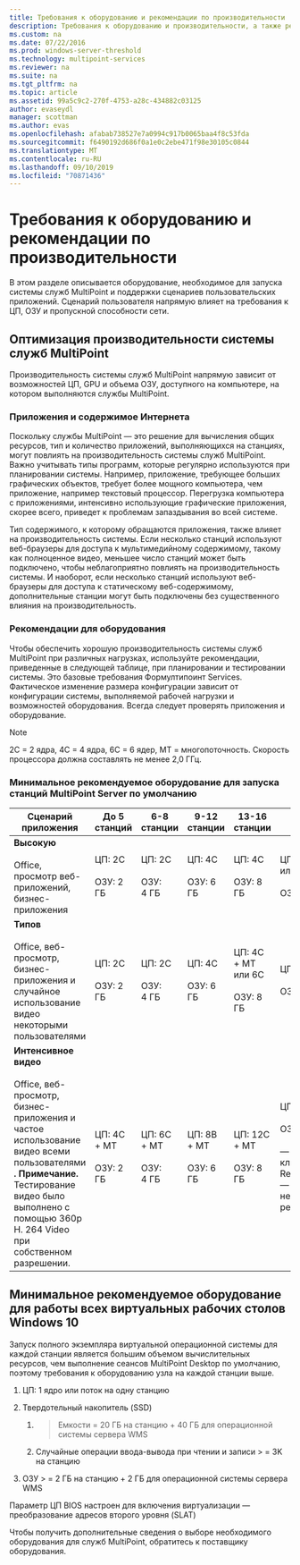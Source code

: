```yaml
---
title: Требования к оборудованию и рекомендации по производительности
description: Требования к оборудованию и производительности, а также рекомендации для служб MultiPoint
ms.custom: na
ms.date: 07/22/2016
ms.prod: windows-server-threshold
ms.technology: multipoint-services
ms.reviewer: na
ms.suite: na
ms.tgt_pltfrm: na
ms.topic: article
ms.assetid: 99a5c9c2-270f-4753-a28c-434882c03125
author: evaseydl
manager: scottman
ms.author: evas
ms.openlocfilehash: afabab738527e7a0994c917b0065baa4f8c53fda
ms.sourcegitcommit: f6490192d686f0a1e0c2ebe471f98e30105c0844
ms.translationtype: MT
ms.contentlocale: ru-RU
ms.lasthandoff: 09/10/2019
ms.locfileid: "70871436"
---
```

# <a name="hardware-requirements-and-performance-recommendations"></a>Требования к оборудованию и рекомендации по производительности
В этом разделе описывается оборудование, необходимое для запуска системы служб MultiPoint и поддержки сценариев пользовательских приложений. Сценарий пользователя напрямую влияет на требования к ЦП, ОЗУ и пропускной способности сети.  

## <a name="optimize-multipoint-services-system-performance"></a>Оптимизация производительности системы служб MultiPoint  
Производительность системы служб MultiPoint напрямую зависит от возможностей ЦП, GPU и объема ОЗУ, доступного на компьютере, на котором выполняются службы MultiPoint.  
  
### <a name="applications-and-internet-content"></a>Приложения и содержимое Интернета  
Поскольку службы MultiPoint — это решение для вычисления общих ресурсов, тип и количество приложений, выполняющихся на станциях, могут повлиять на производительность системы служб MultiPoint. Важно учитывать типы программ, которые регулярно используются при планировании системы. Например, приложение, требующее больших графических объектов, требует более мощного компьютера, чем приложение, например текстовый процессор. Перегрузка компьютера с приложениями, интенсивно использующие графические приложения, скорее всего, приведет к проблемам запаздывания во всей системе.  
  
Тип содержимого, к которому обращаются приложения, также влияет на производительность системы. Если несколько станций используют веб-браузеры для доступа к мультимедийному содержимому, такому как полноценное видео, меньшее число станций может быть подключено, чтобы неблагоприятно повлиять на производительность системы. И наоборот, если несколько станций используют веб-браузеры для доступа к статическому веб-содержимому, дополнительные станции могут быть подключены без существенного влияния на производительность.  
  
### <a name="hardware-recommendations"></a>Рекомендации для оборудования  
Чтобы обеспечить хорошую производительность системы служб MultiPoint при различных нагрузках, используйте рекомендации, приведенные в следующей таблице, при планировании и тестировании системы. Это базовые требования Формултипоинт Services. Фактическое изменение размера конфигурации зависит от конфигурации системы, выполняемой рабочей нагрузки и возможностей оборудования. Всегда следует проверять приложения и оборудование.  
  
> [!NOTE]  
> 2C = 2 ядра, 4C = 4 ядра, 6C = 6 ядер, MT = многопоточность. Скорость процессора должна составлять не менее 2,0 ГГц.  
  
### <a name="minimum-recommended-hardware-for-running-default-multipoint-server-stations"></a>Минимальное рекомендуемое оборудование для запуска станций MultiPoint Server по умолчанию  
  
|Сценарий приложения|До 5 станций|6-8 станции|9-12 станции|13-16 станции|17-20 станции|21-24 станции|  
|------------------------|----------------------|-------------------|------------------|-------------------|-------------------|-----------------|  
|**Высокую**<br /><br />Office, просмотр веб-приложений, бизнес-приложения|ЦП: 2C<br /><br />ОЗУ: 2 ГБ|ЦП: 2C<br /><br />ОЗУ: 4 ГБ|ЦП: 4C<br /><br />ОЗУ: 6 ГБ|ЦП: 4C<br /><br />ОЗУ: 8 ГБ|ЦП: 4C + MT или 6C<br /><br />ОЗУ: 10 ГБ| ЦП: 6C + MT<br /><br />ОЗУ: 12 ГБ|
|**Типов**<br /><br />Office, веб-просмотр, бизнес-приложения и случайное использование видео некоторыми пользователями|ЦП: 2C<br /><br />ОЗУ: 2 ГБ|ЦП: 2C<br /><br />ОЗУ: 4 ГБ|ЦП: 4C<br /><br />ОЗУ: 6 ГБ|ЦП: 4C + MT или 6C<br /><br />ОЗУ: 8 ГБ|ЦП: 6C + MT<br /><br />ОЗУ: 10 ГБ| ЦП: 6C + MT<br /><br />ОЗУ: 12 ГБ| 
|**Интенсивное видео**<br /><br />Office, веб-просмотр, бизнес-приложения и частое использование видео всеми пользователями **. Примечание.** Тестирование видео было выполнено с помощью 360p H. 264 Video при собственном разрешении.|ЦП: 4C + MT<br /><br />ОЗУ: 2 ГБ|ЦП: 6C + MT<br /><br />ОЗУ: 4 ГБ|ЦП: 8В + MT<br /><br />ОЗУ: 6 ГБ|ЦП: 12C + MT<br /><br />ОЗУ: 8 ГБ|ЦП: 16C + MT<br /><br />ОЗУ: 10 ГБ<br /><br />— Тонкий клиент: RemoteFX<br />— Видео USB не рекомендуется| ЦП: 20C + MT<br /><br />ОЗУ: 12 ГБ<br /><br />— Тонкий клиент: RemoteFX<br />— Видео USB не рекомендуется|   
  
## <a name="minimum-recommended-hardware-for-running-full-windows-10-virtual-desktops"></a>Минимальное рекомендуемое оборудование для работы всех виртуальных рабочих столов Windows 10  
Запуск полного экземпляра виртуальной операционной системы для каждой станции является большим объемом вычислительных ресурсов, чем выполнение сеансов MultiPoint Desktop по умолчанию, поэтому требования к оборудованию узла на каждой станции выше.  
  
1.  ЦП: 1 ядро или поток на одну станцию  
  
2.  Твердотельный накопитель (SSD)  
  
    1.  > Емкости = 20 ГБ на станцию + 40 ГБ для операционной системы сервера WMS  
  
    2.  Случайные операции ввода-вывода при чтении и записи > = 3K на станцию  
  
3.  ОЗУ > = 2 ГБ на станцию + 2 ГБ для операционной системы сервера WMS  
  
Параметр ЦП BIOS настроен для включения виртуализации — преобразование адресов второго уровня (SLAT)  
  
Чтобы получить дополнительные сведения о выборе необходимого оборудования для служб MultiPoint, обратитесь к поставщику оборудования.  